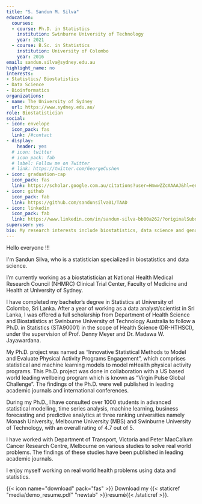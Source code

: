 ```yaml
---
title: "S. Sandun M. Silva"
education:
  courses:
  - course: Ph.D. in Statistics
    institution: Swinburne University of Technology
    year: 2021
  - course: B.Sc. in Statistics
    institution: University of Colombo
    year: 2016
email: sandun.silva@sydney.edu.au
highlight_name: no
interests:
- Statistics/ Biostatistics
- Data Science
- Bioinformatics
organizations:
- name: The University of Sydney
  url: https://www.sydney.edu.au/
role: Biostatistician
social:
- icon: envelope
  icon_pack: fas
  link: /#contact
- display:
    header: yes
  # icon: twitter
  # icon_pack: fab
  # label: Follow me on Twitter
  # link: https://twitter.com/GeorgeCushen
- icon: graduation-cap
  icon_pack: fas
  link: https://scholar.google.com.au/citations?user=HmwwZZcAAAAJ&hl=en
- icon: github
  icon_pack: fab
  link: https://github.com/sandunsilva01/TAAD
- icon: linkedin
  icon_pack: fab
  link: https://www.linkedin.com/in/sandun-silva-bb00a262/?originalSubdomain=au
superuser: yes
bio: My research interests include biostatistics, data science and genome-wide association studies (GWAS) 
---
```

Hello everyone !!! 

I'm Sandun Silva, who is a statistician specialized in biostatistics and data science. 

I’m currently working as a biostatistician at National Health Medical Research Council (NHMRC) Clinical Trial Center, Faculty of Medicine and Health at University of Sydney. 

I have completed my bachelor’s degree in Statistics at University of Colombo, Sri Lanka. After a year of working as a data analyst/scientist in Sri Lanka, I was offered a full scholarship from Department of Health Science and Biostatistics at Swinburne University of Technology Australia to follow a Ph.D. in Statistics (STA90001) in the scope of Health Science (DR-HTHSCI), under the supervision of Prof. Denny Meyer and Dr. Madawa W. Jayawardana. 

My Ph.D. project was named as “Innovative Statistical Methods to Model and Evaluate Physical Activity Programs Engagement”, which comprises statistical and machine learning models to model mHealth physical activity programs. This Ph.D. project was done in collaboration with a US based world leading wellbeing program which is known as “Virgin Pulse Global Challenge”. The findings of the Ph.D. were well published in leading academic journals and international conferences.

During my Ph.D., I have consulted over 1000 students in advanced statistical modelling, time series analysis, machine learning, business forecasting and predictive analytics at three ranking universities namely Monash University, Melbourne University (MBS) and Swinburne University of Technology, with an overall rating of 4.7 out of 5. 

I have worked with Department of Transport, Victoria and Peter MacCallum Cancer Research Centre, Melbourne on various studies to solve real world problems. The findings of these studies have been published in leading academic journals. 

I enjoy myself working on real world health problems using data and statistics.

{{< icon name="download" pack="fas" >}} Download my {{< staticref "media/demo_resume.pdf" "newtab" >}}resumé{{< /staticref >}}.
